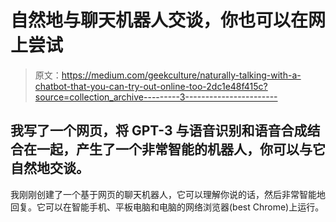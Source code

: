 # 自然地与聊天机器人交谈，你也可以在网上尝试

> 原文：<https://medium.com/geekculture/naturally-talking-with-a-chatbot-that-you-can-try-out-online-too-2dc1e48f415c?source=collection_archive---------3----------------------->

## 我写了一个网页，将 GPT-3 与语音识别和语音合成结合在一起，产生了一个非常智能的机器人，你可以与它自然地交谈。

我刚刚创建了一个基于网页的聊天机器人，它可以理解你说的话，然后非常智能地回复。它可以在智能手机、平板电脑和电脑的网络浏览器(best Chrome)上运行。